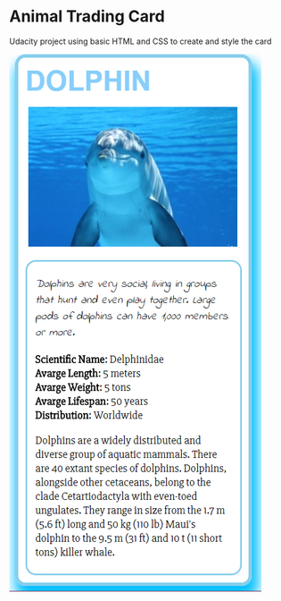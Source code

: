 # Animal Trading Card
Udacity project using basic HTML and CSS to create and style the card

![alt tag](https://github.com/hexuan727/Udacity/blob/master/Project/CSS%20Practice/Animal-trading-card/Dolphin_Card.png)
